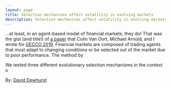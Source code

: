 ```yaml
---
layout: page
title: Selection mechanisms affect volatility in evolving markets
description: Selection mechanisms affect volatility in evolving markets
---
```


...at least, in an agent-based model of financial markets, they do! 
That was the gist (and title!) of [a paper](https://arxiv.org/pdf/1812.05657.pdf)
 that Colin Van Oort, Michael Arnold, and I wrote for
 [GECCO 2019](https://dl.acm.org/citation.cfm?id=3321734).
Financial markets are composed of trading agents that must adapt to changing conditions or be selected out of the
market due to poor performance. 
The method by
 
We tested three different evolutionary selection mechanisms in the context o


By: [David Dewhurst](../people/dewhurst.html) 
